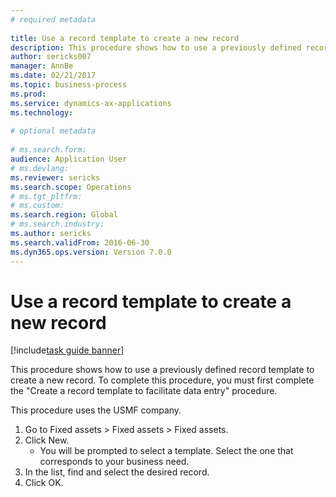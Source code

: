 ```yaml
--- 
# required metadata 
 
title: Use a record template to create a new record
description: This procedure shows how to use a previously defined record template to create a new record. 
author: sericks007
manager: AnnBe 
ms.date: 02/21/2017
ms.topic: business-process 
ms.prod:  
ms.service: dynamics-ax-applications 
ms.technology:  
 
# optional metadata 
 
# ms.search.form:   
audience: Application User 
# ms.devlang:  
ms.reviewer: sericks
ms.search.scope: Operations 
# ms.tgt_pltfrm:  
# ms.custom:  
ms.search.region: Global
# ms.search.industry: 
ms.author: sericks
ms.search.validFrom: 2016-06-30 
ms.dyn365.ops.version: Version 7.0.0 
---
```

# Use a record template to create a new record

[!include[task guide banner](../../includes/task-guide-banner.md)]

This procedure shows how to use a previously defined record template to create a new record. To complete this procedure, you must first complete the "Create a record template to facilitate data entry" procedure.

This procedure uses the USMF company.

1. Go to Fixed assets > Fixed assets > Fixed assets.
2. Click New.
    * You will be prompted to select a template. Select the one that corresponds to your business need.  
3. In the list, find and select the desired record.
4. Click OK.

